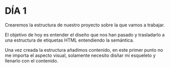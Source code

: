 # DÍA 1

Crearemos la estructura de nuestro proyecto sobre la que vamos a trabajar.

El objetivo de hoy es entender el diseño que nos han pasado y trasladarlo a una estructura de etiquetas HTML entendiendo la semántica.

Una vez creada la estructura añadimos contenido, en este primer punto no me importa el aspecto visual, solamente necesito disñar mi esqueleto y llenarlo con el contenido.